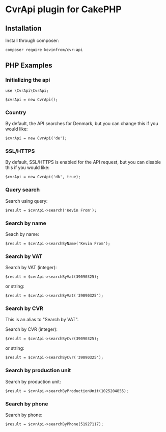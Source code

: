 # CvrApi plugin for CakePHP

## Installation


Install through composer:
````
composer require kevinfrom/cvr-api
````

## PHP Examples
### Initializing the api
````
use \CvrApi\CvrApi;

$cvrApi = new CvrApi();
````

### Country
By default, the API searches for Denmark, but you can change this if you would like:
````
$cvrApi = new CvrApi('de');
````

### SSL/HTTPS
By default, SSL/HTTPS is enabled for the API request, but you can disable this if you would like:
````
$cvrApi = new CvrApi('dk', true);
````

### Query search
Search using query:
````
$result = $cvrApi->search('Kevin From');
````

### Search by name
Seach by name:
````
$result = $cvrApi->searchByName('Kevin From');
````

### Search by VAT
Search by VAT (integer):
````
$result = $cvrApi->searchByVat(39090325);
````
or string:
````
$result = $cvrApi->searchByVat('39090325');
````

### Search by CVR
This is an alias to "Search by VAT".

Search by CVR (integer):
````
$result = $cvrApi->searchByCvr(39090325);
````
or string:
````
$result = $cvrApi->searchByCvr('39090325');
````

### Search by production unit
Search by production unit:
````
$result = $cvrApi->searchByProductionUnit(1025204855);
````

### Search by phone
Search by phone:
````
$result = $cvrApi->searchByPhone(51927117);
````
